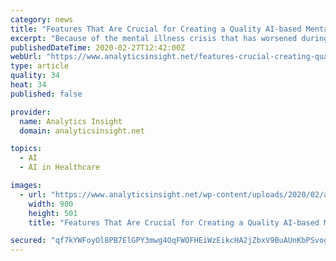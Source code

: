 ```yaml
---
category: news
title: "Features That Are Crucial for Creating a Quality AI-based Mental Counselling App"
excerpt: "Because of the mental illness crisis that has worsened during the last ten years, digital solutions functioning on artificial intelligence offer hope for millions of people to ... like acceptance-commitment and cognitive-behavioral therapies, gamification, art therapy, mood training programs, etc. Each product is individual, of course."
publishedDateTime: 2020-02-27T12:42:00Z
webUrl: "https://www.analyticsinsight.net/features-crucial-creating-quality-ai-based-mental-counselling-app/"
type: article
quality: 34
heat: 34
published: false

provider:
  name: Analytics Insight
  domain: analyticsinsight.net

topics:
  - AI
  - AI in Healthcare

images:
  - url: "https://www.analyticsinsight.net/wp-content/uploads/2020/02/aiii.jpg"
    width: 900
    height: 501
    title: "Features That Are Crucial for Creating a Quality AI-based Mental Counselling App"

secured: "qf7kYWFoyOl8PB7ElGPY3mwg4OqFWOFHEiWzEikcHA2jZbxV9BuAUnKbPSvogXOeQ16Av70/e/IGzzAPhQynVkiEzjv0firUw9cnuLtTuAUvqiT9UWU7K5yPAkAtVO/YLbz+fnciKR4tqu50HeLr45j4v9JtQdrm11W1fAh3V0zVmeKKeIPLe7CQmN1hVHm+KCtdb64jwhAx+m8TjD0cP3p252Wh+VFp+vpgUAoKkQhXo9TdjOua/zKQC/cdD1537Ym00R8pVnfsqWpSIdItFbRrKgOq97+4tafrebOVidDDYfUKDykXYE4LM5qI6LTf;vcVXweUkGmluFl/1wHx71A=="
---
```


